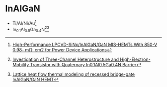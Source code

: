 # InAlGaN
- Ti/Al/Ni/Au[^Yi-Chang]
- In<sub>0.1</sub>Al<sub>0.5</sub>Ga<sub>0.4</sub>N[^1][^2]

[^Yi-Chang]: [High-Performance LPCVD-SiNx/InAlGaN/GaN MIS-HEMTs With 850-V 0.98- mΩ⋅ cm2 for Power Device Applications](https://ieeexplore.ieee.org/document/8462727)
[^1]: [Investigation of Three-Channel Heterostructure and High-Electron-Mobility Transistor with Quaternary In0.1Al0.5Ga0.4N Barrier](https://doi.org/10.1002/pssa.202400239)
[^2]: [Lattice heat flow thermal modeling of recessed bridge-gate InAlGaN/GaN HEMT](https://doi.org/10.1007/s00542-025-05890-5)
